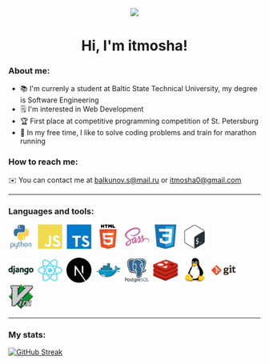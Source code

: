 <div id="header" align="center">
  <img src="https://media.giphy.com/media/cmCEsJZHYBPels360q/giphy.gif" width="250"/>
</div>

<h1 align="center">Hi, I'm itmosha!</h1>

### About me:

- :books: I'm currenly a student at Baltic State Technical University, my degree is Software Engineering
- :spiral_notepad: I'm interested in Web Development
- :trophy: First place at competitive programming competition of St. Petersburg
- :runner: In my free time, I like to solve coding problems and train for marathon running

### How to reach me:

:envelope: You can contact me at balkunov.s@mail.ru or itmosha0@gmail.com

---

### Languages and tools:

<div>  
  <img src="https://github.com/devicons/devicon/blob/master/icons/python/python-original-wordmark.svg" title="Python" alt="Python" width="50" height="50"/>&nbsp;
  <img src="https://github.com/devicons/devicon/blob/master/icons/javascript/javascript-plain.svg" title="JavaScript" alt="JavaScript" width="50" height="50"/>&nbsp;
  <img src="https://github.com/devicons/devicon/blob/master/icons/typescript/typescript-plain.svg" title="TypeScript" alt="TypeScript" width="50" height="50"/>&nbsp;
  <img src="https://github.com/devicons/devicon/blob/master/icons/html5/html5-original-wordmark.svg" title="HTML5" alt="HTML5" width="50" height="50"/>&nbsp;
  <img src="https://github.com/devicons/devicon/blob/master/icons/sass/sass-original.svg" title="SASS" alt="SASS" width="50" height="50"/>&nbsp;
  <img src="https://github.com/devicons/devicon/blob/master/icons/css3/css3-original.svg" title="CSS3" alt="CSS3" width="50" height="50"/>&nbsp;
  <img src="https://github.com/devicons/devicon/blob/master/icons/bash/bash-original.svg" title="Bash" alt="Bash" width="50" height="50"/>&nbsp;
  
  <img src="https://github.com/devicons/devicon/blob/master/icons/django/django-plain-wordmark.svg" title="Django" alt="Django" width="50" height="50"/>&nbsp;
  <img src="https://github.com/devicons/devicon/blob/master/icons/react/react-original.svg" title="React" alt="React" width="50" height="50"/>&nbsp;
  <img src="https://github.com/devicons/devicon/blob/master/icons/nextjs/nextjs-original.svg" title="Next" alt="Next" width="50" height="50"/>&nbsp;
  <img src="https://github.com/devicons/devicon/blob/master/icons/docker/docker-original.svg" title="Docker" alt="Docker" width="50" height="50"/>&nbsp;
  <img src="https://github.com/devicons/devicon/blob/master/icons/postgresql/postgresql-original-wordmark.svg" title="PostgreSQL" alt="PostgreSQL" width="50" height="50"/>&nbsp;
  <img src="https://github.com/devicons/devicon/blob/master/icons/redis/redis-original.svg" title="Redis" alt="Redis" width="50" height="50"/>&nbsp;
  <img src="https://github.com/devicons/devicon/blob/master/icons/linux/linux-original.svg" title="Linux" alt="Linux" width="50" height="50"/>&nbsp;
  <img src="https://github.com/devicons/devicon/blob/master/icons/git/git-original-wordmark.svg" title="Git" alt="Git" width="50" height="50"/>&nbsp;
  <img src="https://github.com/devicons/devicon/blob/master/icons/vim/vim-original.svg" title="Vim" alt="Vim" width="50" height="50"/>&nbsp;
</div>

---

### My stats:

[![GitHub Streak](http://github-readme-streak-stats.herokuapp.com?user=itmosha&theme=synthwave)](https://git.io/streak-stats)
